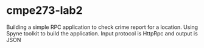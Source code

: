 # cmpe273-lab2
Building a simple RPC application to check crime report for a location. Using Spyne toolkit to build the application. Input protocol is HttpRpc and output is JSON
